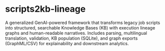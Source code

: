 # scripts2kb-lineage
A generalized GenAI-powered framework that transforms legacy job scripts into structured, searchable Knowledge Bases (KB) with execution lineage graphs and human-readable narratives.   Includes parsing, multilingual translation, validation, KB population (SQLite), and graph exports (GraphML/CSV) for explainability and downstream analytics.

